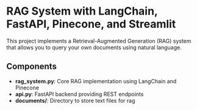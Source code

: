 # RAG System with LangChain, FastAPI, Pinecone, and Streamlit

This project implements a Retrieval-Augmented Generation (RAG) system that allows you to query your own documents using natural language.

## Components

- **rag_system.py**: Core RAG implementation using LangChain and Pinecone
- **api.py**: FastAPI backend providing REST endpoints
- **documents/**: Directory to store text files for rag
